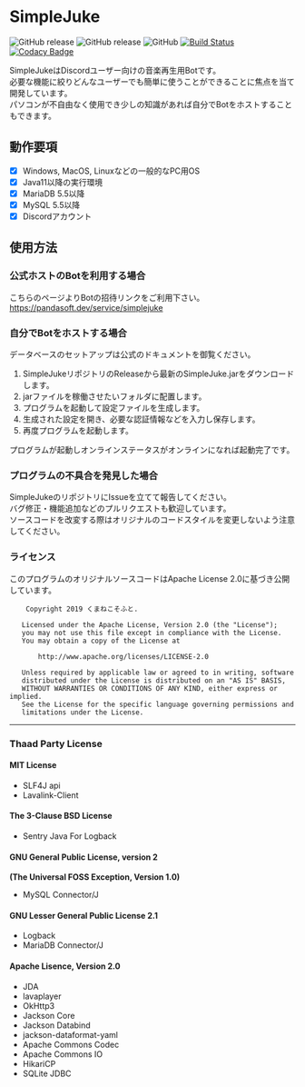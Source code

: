 # SimpleJuke
![GitHub release](https://img.shields.io/github/release/nafu-at/SimpleJuke.svg) ![GitHub release](https://img.shields.io/github/release-pre/nafu-at/SimpleJuke.svg) ![GitHub](https://img.shields.io/github/license/nafu-at/SimpleJuke.svg) [![Build Status](https://travis-ci.com/nafu-at/SimpleJuke.svg?branch=dev)](https://travis-ci.com/nafu-at/SimpleJuke) [![Codacy Badge](https://api.codacy.com/project/badge/Grade/af5ce77daa0a4397a52124b0fd7ef599)](https://www.codacy.com/app/NAFU_at/SimpleJuke?utm_source=github.com&amp;utm_medium=referral&amp;utm_content=nafu-at/SimpleJuke&amp;utm_campaign=Badge_Grade)

SimpleJukeはDiscordユーザー向けの音楽再生用Botです。  
必要な機能に絞りどんなユーザーでも簡単に使うことができることに焦点を当て開発しています。  
パソコンが不自由なく使用でき少しの知識があれば自分でBotをホストすることもできます。

## 動作要項
- [x] Windows, MacOS, Linuxなどの一般的なPC用OS
- [x] Java11以降の実行環境
- [x] MariaDB 5.5以降
- [x] MySQL 5.5以降
- [x] Discordアカウント

## 使用方法
### 公式ホストのBotを利用する場合
こちらのページよりBotの招待リンクをご利用下さい。  
https://pandasoft.dev/service/simplejuke

### 自分でBotをホストする場合
データベースのセットアップは公式のドキュメントを御覧ください。

1. SimpleJukeリポジトリのReleaseから最新のSimpleJuke.jarをダウンロードします。
1. jarファイルを稼働させたいフォルダに配置します。
1. プログラムを起動して設定ファイルを生成します。
1. 生成された設定を開き、必要な認証情報などを入力し保存します。
1. 再度プログラムを起動します。

プログラムが起動しオンラインステータスがオンラインになれば起動完了です。

### プログラムの不具合を発見した場合
SimpleJukeのリポジトリにIssueを立てて報告してください。  
バグ修正・機能追加などのプルリクエストも歓迎しています。  
ソースコードを改変する際はオリジナルのコードスタイルを変更しないよう注意してください。

### ライセンス
このプログラムのオリジナルソースコードはApache License 2.0に基づき公開しています。
```
    Copyright 2019 くまねこそふと.

   Licensed under the Apache License, Version 2.0 (the "License");
   you may not use this file except in compliance with the License.
   You may obtain a copy of the License at

       http://www.apache.org/licenses/LICENSE-2.0

   Unless required by applicable law or agreed to in writing, software
   distributed under the License is distributed on an "AS IS" BASIS,
   WITHOUT WARRANTIES OR CONDITIONS OF ANY KIND, either express or implied.
   See the License for the specific language governing permissions and
   limitations under the License.
```

---

### Thaad Party License
#### MIT License
- SLF4J api
- Lavalink-Client

#### The 3-Clause BSD License
- Sentry Java For Logback

#### GNU General Public License, version 2
**(The Universal FOSS Exception, Version 1.0)**
- MySQL Connector/J

#### GNU Lesser General Public License 2.1
- Logback
- MariaDB Connector/J

#### Apache Lisence, Version 2.0
- JDA
- lavaplayer
- OkHttp3
- Jackson Core
- Jackson Databind
- jackson-dataformat-yaml
- Apache Commons Codec
- Apache Commons IO
- HikariCP
- SQLite JDBC
